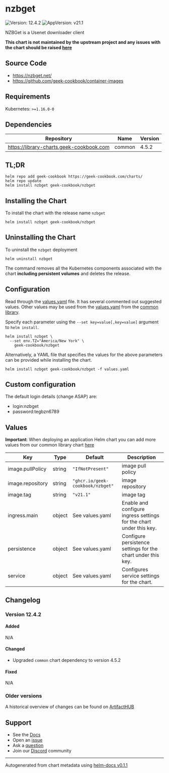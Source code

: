 # nzbget

![Version: 12.4.2](https://img.shields.io/badge/Version-12.4.2-informational?style=flat-square) ![AppVersion: v21.1](https://img.shields.io/badge/AppVersion-v21.1-informational?style=flat-square)

NZBGet is a Usenet downloader client

**This chart is not maintained by the upstream project and any issues with the chart should be raised [here](https://github.com/geek-cookbook/charts/issues/new/choose)**

## Source Code

* <https://nzbget.net/>
* <https://github.com/geek-cookbook/container-images>

## Requirements

Kubernetes: `>=1.16.0-0`

## Dependencies

| Repository | Name | Version |
|------------|------|---------|
| https://library-charts.geek-cookbook.com | common | 4.5.2 |

## TL;DR

```console
helm repo add geek-cookbook https://geek-cookbook.com/charts/
helm repo update
helm install nzbget geek-cookbook/nzbget
```

## Installing the Chart

To install the chart with the release name `nzbget`

```console
helm install nzbget geek-cookbook/nzbget
```

## Uninstalling the Chart

To uninstall the `nzbget` deployment

```console
helm uninstall nzbget
```

The command removes all the Kubernetes components associated with the chart **including persistent volumes** and deletes the release.

## Configuration

Read through the [values.yaml](./values.yaml) file. It has several commented out suggested values.
Other values may be used from the [values.yaml](https://github.com/geek-cookbook/library-charts/tree/main/charts/stable/common/values.yaml) from the [common library](https://github.com/geek-cookbook/library-charts/tree/main/charts/stable/common).

Specify each parameter using the `--set key=value[,key=value]` argument to `helm install`.

```console
helm install nzbget \
  --set env.TZ="America/New York" \
    geek-cookbook/nzbget
```

Alternatively, a YAML file that specifies the values for the above parameters can be provided while installing the chart.

```console
helm install nzbget geek-cookbook/nzbget -f values.yaml
```

## Custom configuration

The default login details (change ASAP) are:

* login:nzbget
* password:tegbzn6789

## Values

**Important**: When deploying an application Helm chart you can add more values from our common library chart [here](https://github.com/geek-cookbook/library-charts/tree/main/charts/stable/common)

| Key | Type | Default | Description |
|-----|------|---------|-------------|
| image.pullPolicy | string | `"IfNotPresent"` | image pull policy |
| image.repository | string | `"ghcr.io/geek-cookbook/nzbget"` | image repository |
| image.tag | string | `"v21.1"` | image tag |
| ingress.main | object | See values.yaml | Enable and configure ingress settings for the chart under this key. |
| persistence | object | See values.yaml | Configure persistence settings for the chart under this key. |
| service | object | See values.yaml | Configures service settings for the chart. |

## Changelog

### Version 12.4.2

#### Added

N/A

#### Changed

* Upgraded `common` chart dependency to version 4.5.2

#### Fixed

N/A

### Older versions

A historical overview of changes can be found on [ArtifactHUB](https://artifacthub.io/packages/helm/geek-cookbook/nzbget?modal=changelog)

## Support

- See the [Docs](https://docs.geek-cookbook.com/our-helm-charts/getting-started/)
- Open an [issue](https://github.com/geek-cookbook/charts/issues/new/choose)
- Ask a [question](https://github.com/geek-cookbook/organization/discussions)
- Join our [Discord](https://discord.gg/sTMX7Vh) community

----------------------------------------------
Autogenerated from chart metadata using [helm-docs v0.1.1](https://github.com/geek-cookbook/helm-docs/releases/v0.1.1)
